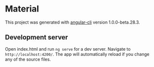 # Material

This project was generated with [angular-cli](https://github.com/angular/angular-cli) version 1.0.0-beta.28.3.

## Development server
Open index.html and run `ng serve` for a dev server. Navigate to `http://localhost:4200/`. The app will automatically reload if you change any of the source files.

